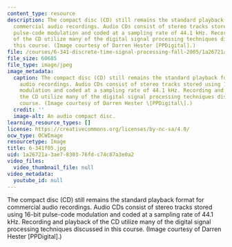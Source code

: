 ```yaml
---
content_type: resource
description: The compact disc (CD) still remains the standard playback format for
  commercial audio recordings. Audio CDs consist of stereo tracks stored using 16-bit
  pulse-code modulation and coded at a sampling rate of 44.1 kHz. Recording and playback
  of the CD utilize many of the digital signal processing techniques discussed in
  this course. (Image courtesy of Darren Hester [PPDigital].)
file: /courses/6-341-discrete-time-signal-processing-fall-2005/1a26721a3ae7830376fdc74c87a3e0a2_6-341f05.jpg
file_size: 60685
file_type: image/jpeg
image_metadata:
  caption: The compact disc (CD) still remains the standard playback format for commercial
    audio recordings. Audio CDs consist of stereo tracks stored using 16-bit pulse-code
    modulation and coded at a sampling rate of 44.1 kHz. Recording and playback of
    the CD utilize many of the digital signal processing techniques discussed in this
    course. (Image courtesy of Darren Hester \[PPDigital\].)
  credit: ''
  image-alt: An audio compact disc.
learning_resource_types: []
license: https://creativecommons.org/licenses/by-nc-sa/4.0/
ocw_type: OCWImage
resourcetype: Image
title: 6-341f05.jpg
uid: 1a26721a-3ae7-8303-76fd-c74c87a3e0a2
video_files:
  video_thumbnail_file: null
video_metadata:
  youtube_id: null
---
```

The compact disc (CD) still remains the standard playback format for commercial audio recordings. Audio CDs consist of stereo tracks stored using 16-bit pulse-code modulation and coded at a sampling rate of 44.1 kHz. Recording and playback of the CD utilize many of the digital signal processing techniques discussed in this course. (Image courtesy of Darren Hester [PPDigital].)